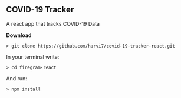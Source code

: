 ## COVID-19 Tracker
A react app that tracks COVID-19 Data

**Download**

`> git clone https://github.com/harvi7/covid-19-tracker-react.git`

In your terminal write:

`> cd firegram-react`

And run:

`> npm install`